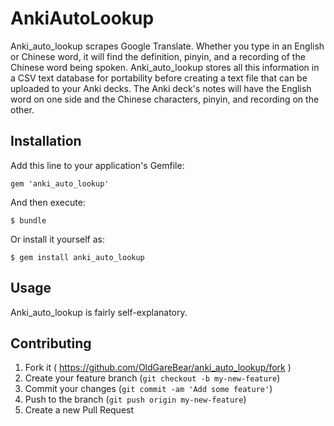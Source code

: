 # AnkiAutoLookup

Anki_auto_lookup scrapes Google Translate. Whether you type in an English or Chinese word, it will find the definition, pinyin, and a recording of the Chinese word being spoken. Anki_auto_lookup stores all this information in a CSV text database for portability before creating a text file that can be uploaded to your Anki decks. The Anki deck's notes will have the English word on one side and the Chinese characters, pinyin, and recording on the other.

## Installation

Add this line to your application's Gemfile:

    gem 'anki_auto_lookup'

And then execute:

    $ bundle

Or install it yourself as:

    $ gem install anki_auto_lookup

## Usage

Anki_auto_lookup is fairly self-explanatory.

## Contributing

1. Fork it ( https://github.com/OldGareBear/anki_auto_lookup/fork )
2. Create your feature branch (`git checkout -b my-new-feature`)
3. Commit your changes (`git commit -am 'Add some feature'`)
4. Push to the branch (`git push origin my-new-feature`)
5. Create a new Pull Request
